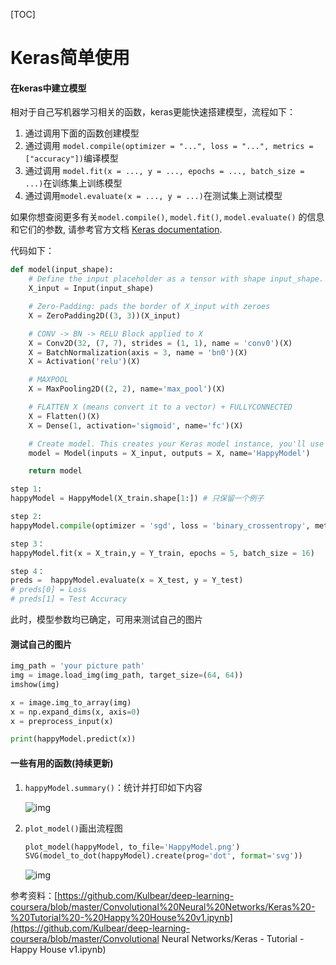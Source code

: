 [TOC]

# Keras简单使用

####  在keras中建立模型

相对于自己写机器学习相关的函数，keras更能快速搭建模型，流程如下：

1. 通过调用下面的函数创建模型
2. 通过调用 `model.compile(optimizer = "...", loss = "...", metrics = ["accuracy"])`编译模型
3. 通过调用 `model.fit(x = ..., y = ..., epochs = ..., batch_size = ...)`在训练集上训练模型
4. 通过调用`model.evaluate(x = ..., y = ...)`在测试集上测试模型

如果你想查阅更多有关`model.compile()`, `model.fit()`, `model.evaluate()` 的信息和它们的参数, 请参考官方文档 [Keras documentation](https://keras.io/models/model/).

代码如下：

```python
def model(input_shape):
    # Define the input placeholder as a tensor with shape input_shape. Think of this as your input image!
    X_input = Input(input_shape)

    # Zero-Padding: pads the border of X_input with zeroes
    X = ZeroPadding2D((3, 3))(X_input)

    # CONV -> BN -> RELU Block applied to X
    X = Conv2D(32, (7, 7), strides = (1, 1), name = 'conv0')(X)
    X = BatchNormalization(axis = 3, name = 'bn0')(X)
    X = Activation('relu')(X)

    # MAXPOOL
    X = MaxPooling2D((2, 2), name='max_pool')(X)

    # FLATTEN X (means convert it to a vector) + FULLYCONNECTED
    X = Flatten()(X)
    X = Dense(1, activation='sigmoid', name='fc')(X)

    # Create model. This creates your Keras model instance, you'll use this instance to train/test the model.
    model = Model(inputs = X_input, outputs = X, name='HappyModel')

    return model
```

```python
step 1:
happyModel = HappyModel(X_train.shape[1:]) # 只保留一个例子

step 2:
happyModel.compile(optimizer = 'sgd', loss = 'binary_crossentropy', metrics = ['accuracy'])

step 3：
happyModel.fit(x = X_train,y = Y_train, epochs = 5, batch_size = 16)

step 4：
preds =  happyModel.evaluate(x = X_test, y = Y_test)
# preds[0] = Loss
# preds[1] = Test Accuracy
```

此时，模型参数均已确定，可用来测试自己的图片

#### 测试自己的图片

```python
img_path = 'your picture path'
img = image.load_img(img_path, target_size=(64, 64))
imshow(img)

x = image.img_to_array(img)
x = np.expand_dims(x, axis=0)
x = preprocess_input(x)

print(happyModel.predict(x))
```

#### 一些有用的函数(持续更新)

1. `happyModel.summary()`：统计并打印如下内容

   ![img](https://img2018.cnblogs.com/blog/1692206/201905/1692206-20190519191516373-97446917.png)

2. `plot_model()`画出流程图

   ```python
   plot_model(happyModel, to_file='HappyModel.png')
   SVG(model_to_dot(happyModel).create(prog='dot', format='svg'))
   ```

   ![img](https://img2018.cnblogs.com/blog/1692206/201905/1692206-20190519191011741-1270005326.png)

参考资料：[https://github.com/Kulbear/deep-learning-coursera/blob/master/Convolutional%20Neural%20Networks/Keras%20-%20Tutorial%20-%20Happy%20House%20v1.ipynb](https://github.com/Kulbear/deep-learning-coursera/blob/master/Convolutional Neural Networks/Keras - Tutorial - Happy House v1.ipynb)